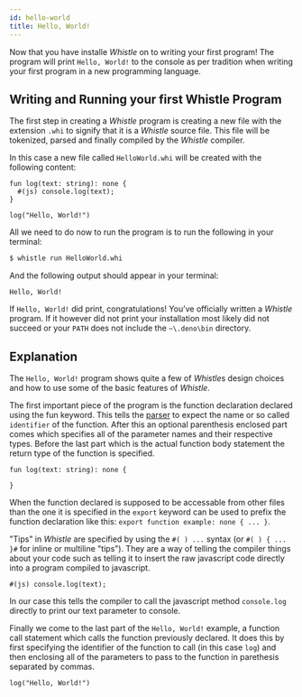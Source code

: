 ```yaml
---
id: hello-world
title: Hello, World!
---
```


Now that you have installe _Whistle_ on to writing your first program! The program
will print `Hello, World!` to the console as per tradition when writing your first
program in a new programming language.

## Writing and Running your first Whistle Program

The first step in creating a _Whistle_ program is creating a new file with the
extension `.whi` to signify that it is a _Whistle_ source file. This file will
be tokenized, parsed and finally compiled by the _Whistle_ compiler.

In this case a new file called `HelloWorld.whi` will be created with the following
content:

```
fun log(text: string): none {
  #(js) console.log(text);
}

log("Hello, World!")
```

All we need to do now to run the program is to run the following in your terminal:

```bash
$ whistle run HelloWorld.whi
```

And the following output should appear in your terminal:

```
Hello, World!
```

If `Hello, World!` did print, congratulations! You’ve officially written a
_Whistle_ program. If it however did not print your installation most likely
did not succeed or your `PATH` does not include the `~\.deno\bin` directory.

## Explanation

The `Hello, World!` program shows quite a few of *Whistle*s design choices and
how to use some of the basic features of _Whistle_.

The first important piece of the program is the function declaration declared
using the fun keyword. This tells the [parser](internals/parser.md) to
expect the name or so called `identifier` of the function. After this an optional
parenthesis enclosed part comes which specifies all of the parameter names and
their respective types. Before the last part which is the actual function body
statement the return type of the function is specified.

```
fun log(text: string): none {

}
```

When the function declared is supposed to be accessable from other files than
the one it is specified in the `export` keyword can be used to prefix the function
declaration like this: `export function example: none { ... }`.

"Tips" in _Whistle_ are specified by using the `#( ) ...` syntax (or `#( ) { ... }#`
for inline or multiline "tips"). They are a way of telling the compiler things
about your code such as telling it to insert the raw javascript code directly into
a program compiled to javascript.

```
#(js) console.log(text);
```

In our case this tells the compiler to call the javascript method `console.log`
directly to print our text parameter to console.

Finally we come to the last part of the `Hello, World!` example, a function call statement which calls the
function previously declared. It does this by first specifying the identifier of
the function to call (in this case `log`) and then enclosing all of the parameters
to pass to the function in parethesis separated by commas.

```
log("Hello, World!")
```
